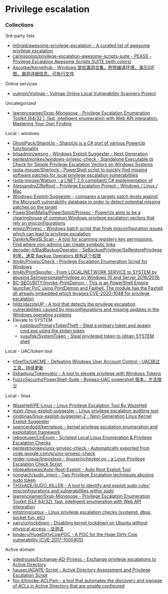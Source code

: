 # Privilege escalation

### Collections

3rd-party lists

* [m0nad/awesome-privilege-escalation - A curated list of awesome privilege escalation](https://github.com/m0nad/awesome-privilege-escalation)
* [carlospolop/privilege-escalation-awesome-scripts-suite - PEASS - Privilege Escalation Awesome Scripts SUITE (with colors) ](https://github.com/carlospolop/privilege-escalation-awesome-scripts-suite)
* [Ascotbe/Kernelhub - Windows 提权漏洞合集，附带编译环境，演示GIF图，漏洞详细信息，可执行文件](https://github.com/Ascotbe/Kernelhub)

Online services

* [vulmon/Vulmap - Vulmap Online Local Vulnerability Scanners Project](https://github.com/vulmon/Vulmap)

Uncategorized

* [lawrenceamer/0xsp-Mongoose - Privilege Escalation Enumeration Toolkit (64/32 ), fast, intelligent enumeration with Web API integration. Mastering Your Own Finding](https://github.com/lawrenceamer/0xsp-Mongoose)

Local - windows

* [GhostPack/SharpUp - SharpUp is a C# port of various PowerUp functionality](https://github.com/GhostPack/SharpUp/)
* [bitsadmin/wesng - Windows Exploit Suggester - Next Generation](https://github.com/bitsadmin/wesng)
* [pentestmonkey/windows-privesc-check - Standalone Executable to Check for Simple Privilege Escalation Vectors on Windows Systems](https://github.com/pentestmonkey/windows-privesc-check)
* [rasta-mouse/Sherlock - PowerShell script to quickly find missing software patches for local privilege escalation vulnerabilities](https://github.com/rasta-mouse/Sherlock)
* [rasta-mouse/Watson - a (.NET 2.0 compliant) C# implementation of](https://github.com/rasta-mouse/Watson)
* [AlessandroZ/BeRoot - Privilege Escalation Project - Windows / Linux / Mac](https://github.com/AlessandroZ/BeRoot)
* [Windows-Exploit-Suggester - compares a targets patch levels against the Microsoft vulnerability database in order to detect potential missing patches on the target](https://github.com/GDSSecurity/Windows-Exploit-Suggester)
* [PowerShellMafia/PowerSploit/Privesc - PowerUp aims to be a clearinghouse of common Windows privilege escalation vectors that rely on misconfigurations](https://github.com/PowerShellMafia/PowerSploit/tree/master/Privesc)
* [enjoiz/Privesc - Windows batch script that finds misconfiguration issues which can lead to privilege escalation](https://github.com/enjoiz/Privesc)
* [Dankirk/RegSLScan - A tool for scanning registery key permissions. Find where non-admins can create symbolic links](https://github.com/Dankirk/RegSLScan)
* [decoder-it/BadBackupOperator - SeBackupPrivilege/SeRestorePrivilege 利用，通常 Backup Operators 组有这个权限](https://github.com/decoder-it/BadBackupOperator)
* [itm4n/PrivescCheck - Privilege Escalation Enumeration Script for Windows](https://github.com/itm4n/PrivescCheck)
* [itm4n/PrintSpoofer - From LOCAL/NETWORK SERVICE to SYSTEM by abusing SeImpersonatePrivilege on Windows 10 and Server 2016/2019.](https://github.com/itm4n/PrintSpoofer)
* [BC-SECURITY/Invoke-PrintDemon - This is an PowerShell Empire launcher PoC using PrintDemon and Faxhell. The module has the Faxhell dll already embedded which levages CVE-2020-1048 for privilege escalation](https://github.com/BC-SECURITY/Invoke-PrintDemon)
* [hlldz/dazzleUP - A tool that detects the privilege escalation vulnerabilities caused by misconfigurations and missing updates in the Windows operating systems](https://github.com/hlldz/dazzleUP)
* Elevate to SYSTEM
  * [justinbui/PrimaryTokenTheft - Steal a primary token and spawn cmd.exe using the stolen token](https://github.com/justinbui/PrimaryTokenTheft)
  * [yusufqk/SystemToken - Steal privileged token to obtain SYSTEM shell](https://github.com/yusufqk/SystemToken)

Local - UAC/token tool

* [hfiref0x/UACME - Defeating Windows User Account Control - UAC绕过工具，持续更新](https://github.com/hfiref0x/UACME)
* [0xbadjuju/Tokenvator - A tool to elevate privilege with Windows Tokens](https://github.com/0xbadjuju/Tokenvator)
* [FuzzySecurity/PowerShell-Suite - Bypass-UAC powershell 版本，方法很少](https://github.com/FuzzySecurity/PowerShell-Suite/tree/master/Bypass-UAC)

Local - linux

* [WazeHell/PE-Linux - Linux Privilege Escalation Tool By WazeHell](https://github.com/WazeHell/PE-Linux)
* [mzet-/linux-exploit-suggester - Linux privilege escalation auditing tool](https://github.com/mzet-/linux-exploit-suggester)
* [jondonas/linux-exploit-suggester-2 - Next-Generation Linux Kernel Exploit Suggester](https://github.com/jondonas/linux-exploit-suggester-2)
* [spencerdodd/kernelpop - kernel privilege escalation enumeration and exploitation framework](https://github.com/spencerdodd/kernelpop)
* [rebootuser/LinEnum - Scripted Local Linux Enumeration & Privilege Escalation Checks](https://github.com/rebootuser/LinEnum)
* [pentestmonkey/unix-privesc-check - Automatically exported from code.google.com/p/unix-privesc-check](https://github.com/pentestmonkey/unix-privesc-check)
* [reider-roque/linpostexp - linuxprivchecker.py - a Linux Privilege Escalation Check Script](https://github.com/reider-roque/linpostexp/blob/master/linprivchecker.py)
* [nilotpalbiswas/Auto-Root-Exploit - Auto Root Exploit Tool](https://github.com/nilotpalbiswas/Auto-Root-Exploit)
* [nongiach/sudo_inject - Two Privilege Escalation techniques abusing sudo token](https://github.com/nongiach/sudo_inject)
* [TH3xACE/SUDO_KILLER - A tool to identify and exploit sudo rules' misconfigurations and vulnerabilities within sudo](https://github.com/TH3xACE/SUDO_KILLER)
* [lawrenceamer/0xsp-Mongoose - Privilege Escalation Enumeration Toolkit (ELF 64/32), fast, intelligent enumeration with Web API integration](https://github.com/lawrenceamer/0xsp-Mongoose)
* [initstring/uptux - Linux privilege escalation checks (systemd, dbus, socket fun, etc)](https://github.com/initstring/uptux)
* [xairy/unlockdown - Disabling kernel lockdown on Ubuntu without physical access - 没测试](https://github.com/xairy/unlockdown)
* [bindecy/HugeDirtyCowPOC - A POC for the Huge Dirty Cow vulnerability (CVE-2017-1000405)](https://github.com/bindecy/HugeDirtyCowPOC)

Active domain

* [gdedrouas/Exchange-AD-Privesc - Exchange privilege escalations to Active Directory](https://github.com/gdedrouas/Exchange-AD-Privesc)
* [hausec/ADAPE-Script - Active Directory Assessment and Privilege Escalation Script](https://github.com/hausec/ADAPE-Script)
* [fox-it/Invoke-ACLPwn - a tool that automates the discovery and pwnage of ACLs in Active Directory that are unsafe configured](https://github.com/fox-it/Invoke-ACLPwn)




